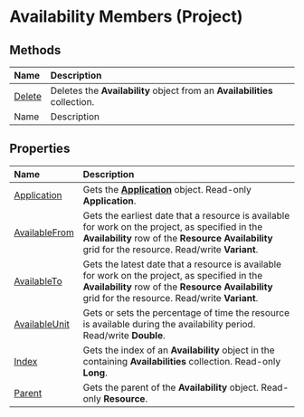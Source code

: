
# Availability Members (Project)


## Methods



|**Name**|**Description**|
|:-----|:-----|
| [Delete](b014e345-10e8-efdd-310b-dd405143f6c6.md)|Deletes the  **Availability** object from an **Availabilities** collection.|
|Name|Description|

## Properties



|**Name**|**Description**|
|:-----|:-----|
| [Application](53f0c5d3-50e2-e17b-a6f6-fbb59fc7cb72.md)|Gets the  **[Application](8eb91712-7784-a102-38c0-19bb056c27e9.md)** object. Read-only **Application**.|
| [AvailableFrom](114a1c41-8866-f479-ef08-e099cf7a9968.md)|Gets the earliest date that a resource is available for work on the project, as specified in the  **Availability** row of the **Resource Availability** grid for the resource. Read/write **Variant**.|
| [AvailableTo](fe1b9efc-b981-5dc0-fbaa-a29c098e2628.md)|Gets the latest date that a resource is available for work on the project, as specified in the  **Availability** row of the **Resource Availability** grid for the resource. Read/write **Variant**.|
| [AvailableUnit](a22d2325-e512-08c5-608f-0fadce9d33e5.md)|Gets or sets the percentage of time the resource is available during the availability period. Read/write  **Double**.|
| [Index](54dd8601-68c8-0133-5622-12e26c70972d.md)|Gets the index of an  **Availability** object in the containing **Availabilities** collection. Read-only **Long**.|
| [Parent](8fc6f0dc-3f8b-1bc6-619f-0dbfa84015b6.md)|Gets the parent of the  **Availability** object. Read-only **Resource**.|
